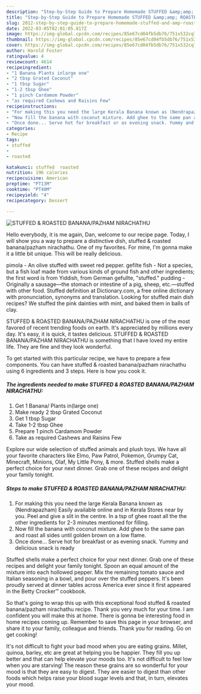 ```yaml
---
description: "Step-by-Step Guide to Prepare Homemade STUFFED &amp;amp; ROASTED BANANA/PAZHAM NIRACHATHU"
title: "Step-by-Step Guide to Prepare Homemade STUFFED &amp;amp; ROASTED BANANA/PAZHAM NIRACHATHU"
slug: 2012-step-by-step-guide-to-prepare-homemade-stuffed-and-amp-roasted-banana-pazham-nirachathu
date: 2022-03-05T02:01:05.817Z
image: https://img-global.cpcdn.com/recipes/85e67cd04fb5db76/751x532cq70/stuffed-roasted-bananapazham-nirachathu-recipe-main-photo.jpg
thumbnail: https://img-global.cpcdn.com/recipes/85e67cd04fb5db76/751x532cq70/stuffed-roasted-bananapazham-nirachathu-recipe-main-photo.jpg
cover: https://img-global.cpcdn.com/recipes/85e67cd04fb5db76/751x532cq70/stuffed-roasted-bananapazham-nirachathu-recipe-main-photo.jpg
author: Harold Foster
ratingvalue: 4
reviewcount: 4614
recipeingredient:
- "1 Banana Plants inlarge one"
- "2 tbsp Grated Coconut"
- "1 tbsp Sugar"
- "1-2 tbsp Ghee"
- "1 pinch Cardamom Powder"
- "as required Cashews and Raisins Few"
recipeinstructions:
- "For making this you need the large Kerala Banana known as (Nendrapazham) Easily available online and in Kerala Stores near by you. Peel and give a slit in the centre. In a tsp of ghee roast all the the other ingredients for 2-3 minutes mentioned for filling."
- "Now fill the banana with coconut mixture. Add ghee to the same pan and roast all sides until golden brown on a low flame."
- "Once done... Serve hot for breakfast or as evening snack. Yummy and delicious snack is ready"
categories:
- Recipe
tags:
- stuffed
- 
- roasted

katakunci: stuffed  roasted 
nutrition: 196 calories
recipecuisine: American
preptime: "PT13M"
cooktime: "PT40M"
recipeyield: "4"
recipecategory: Dessert

---
```



![STUFFED &amp; ROASTED BANANA/PAZHAM NIRACHATHU](https://img-global.cpcdn.com/recipes/85e67cd04fb5db76/751x532cq70/stuffed-roasted-bananapazham-nirachathu-recipe-main-photo.jpg)

Hello everybody, it is me again, Dan, welcome to our recipe page. Today, I will show you a way to prepare a distinctive dish, stuffed &amp; roasted banana/pazham nirachathu. One of my favorites. For mine, I'm gonna make it a little bit unique. This will be really delicious.

pimola - An olive stuffed with sweet red pepper. gefilte fish - Not a species, but a fish loaf made from various kinds of ground fish and other ingredients; the first word is from Yiddish, from German gefullte, &#34;stuffed.&#34; pudding - Originally a sausage—the stomach or intestine of a pig, sheep, etc.—stuffed with other food. Stuffed definition at Dictionary.com, a free online dictionary with pronunciation, synonyms and translation. Looking for stuffed main dish recipes? We stuffed the pink dainties with mint, and baked them in balls of clay.

STUFFED &amp; ROASTED BANANA/PAZHAM NIRACHATHU is one of the most favored of recent trending foods on earth. It's appreciated by millions every day. It's easy, it is quick, it tastes delicious. STUFFED &amp; ROASTED BANANA/PAZHAM NIRACHATHU is something that I have loved my entire life. They are fine and they look wonderful.


To get started with this particular recipe, we have to prepare a few components. You can have stuffed &amp; roasted banana/pazham nirachathu using 6 ingredients and 3 steps. Here is how you cook it.

<!--inarticleads1-->

##### The ingredients needed to make STUFFED &amp; ROASTED BANANA/PAZHAM NIRACHATHU:

1. Get 1 Banana/ Plants in(large one)
1. Make ready 2 tbsp Grated Coconut
1. Get 1 tbsp Sugar
1. Take 1-2 tbsp Ghee
1. Prepare 1 pinch Cardamom Powder
1. Take as required Cashews and Raisins Few


Explore our wide selection of stuffed animals and plush toys. We have all your favorite characters like Elmo, Paw Patrol, Pokemon, Grumpy Cat, Minecraft, Minions, Olaf, My Little Pony, &amp; more. Stuffed shells make a perfect choice for your next dinner. Grab one of these recipes and delight your family tonight. 

<!--inarticleads2-->

##### Steps to make STUFFED &amp; ROASTED BANANA/PAZHAM NIRACHATHU:

1. For making this you need the large Kerala Banana known as (Nendrapazham) Easily available online and in Kerala Stores near by you. Peel and give a slit in the centre. In a tsp of ghee roast all the the other ingredients for 2-3 minutes mentioned for filling.
1. Now fill the banana with coconut mixture. Add ghee to the same pan and roast all sides until golden brown on a low flame.
1. Once done... Serve hot for breakfast or as evening snack. Yummy and delicious snack is ready


Stuffed shells make a perfect choice for your next dinner. Grab one of these recipes and delight your family tonight. Spoon an equal amount of the mixture into each hollowed pepper. Mix the remaining tomato sauce and Italian seasoning in a bowl, and pour over the stuffed peppers. It&#39;s been proudly served at dinner tables across America ever since it first appeared in the Betty Crocker™ cookbook. 

So that's going to wrap this up with this exceptional food stuffed &amp; roasted banana/pazham nirachathu recipe. Thank you very much for your time. I am confident you will make this at home. There is gonna be interesting food in home recipes coming up. Remember to save this page in your browser, and share it to your family, colleague and friends. Thank you for reading. Go on get cooking!

It's not difficult to fight your bad mood when you are eating grains. Millet, quinoa, barley, etc are great at helping you be happier. They fill you up better and that can help elevate your moods too. It's not difficult to feel low when you are starving! The reason these grains are so wonderful for your mood is that they are easy to digest. They are easier to digest than other foods which helps raise your blood sugar levels and that, in turn, elevates your mood.
